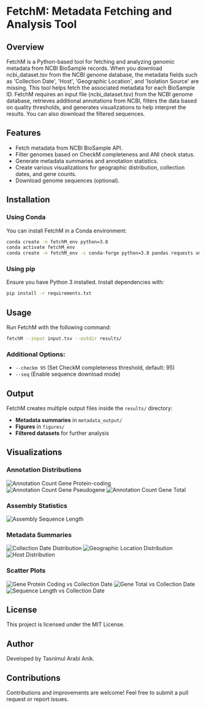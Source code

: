 # FetchM: Metadata Fetching and Analysis Tool

## Overview
FetchM is a Python-based tool for fetching and analyzing genomic metadata from NCBI BioSample records. When you download ncbi_dataset.tsv from the NCBI genome database, the metadata fields such as 'Collection Date', 'Host', 'Geographic Location', and 'Isolation Source' are missing. This tool helps fetch the associated metadata for each BioSample ID. FetchM requires an input file (ncbi_dataset.tsv) from the NCBI genome database, retrieves additional annotations from NCBI, filters the data based on quality thresholds, and generates visualizations to help interpret the results. You can also download the filtered sequences. 

## Features
- Fetch metadata from NCBI BioSample API.
- Filter genomes based on CheckM completeness and ANI check status.
- Generate metadata summaries and annotation statistics.
- Create various visualizations for geographic distribution, collection dates, and gene counts.
- Download genome sequences (optional).

## Installation
### Using Conda
You can install FetchM in a Conda environment:
```bash
conda create -n fetchM_env python=3.8
conda activate fetchM_env
conda create -n fetchM_env -c conda-forge python=3.8 pandas requests xmltodict matplotlib seaborn scipy tqdm
```

### Using pip
Ensure you have Python 3 installed. Install dependencies with:
```bash
pip install -r requirements.txt
```

## Usage
Run FetchM with the following command:
```bash
fetchM --input input.tsv --outdir results/
```

### Additional Options:
- `--checkm 95` (Set CheckM completeness threshold, default: 95)
- `--seq` (Enable sequence download mode)

## Output
FetchM creates multiple output files inside the `results/` directory:
- **Metadata summaries** in `metadata_output/`
- **Figures** in `figures/`
- **Filtered datasets** for further analysis

## Visualizations
### Annotation Distributions
![Annotation Count Gene Protein-coding](figures/Annotation%20Count%20Gene%20Protein-coding_distribution.png)
![Annotation Count Gene Pseudogene](figures/Annotation%20Count%20Gene%20Pseudogene_distribution.png)
![Annotation Count Gene Total](figures/Annotation%20Count%20Gene%20Total_distribution.png)

### Assembly Statistics
![Assembly Sequence Length](figures/Assembly%20Stats%20Total%20Sequence%20Length_distribution.png)

### Metadata Summaries
![Collection Date Distribution](figures/Collection%20Date_bar_plots.png)
![Geographic Location Distribution](figures/Geographic%20Location_bar_plots.png)
![Host Distribution](figures/Host_bar_plots.png)

### Scatter Plots
![Gene Protein Coding vs Collection Date](figures/scatter_plot_gene_protein_coding_vs_collection_date.png)
![Gene Total vs Collection Date](figures/scatter_plot_gene_total_vs_collection_date.png)
![Sequence Length vs Collection Date](figures/scatter_plot_Sequence_Length_vs_collection_date.png)

## License
This project is licensed under the MIT License.

## Author
Developed by Tasnimul Arabi Anik.

## Contributions
Contributions and improvements are welcome! Feel free to submit a pull request or report issues.

